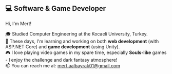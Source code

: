 ## 💻 Software & Game Developer

Hi, I'm Mert!

🎓 Studied Computer Engineering at the Kocaeli University, Turkey. <br/>
🎯 These days, I'm learning and working on both **web development** (with ASP.NET Core) and **game development** (using Unity). <br/>
🎮 I love playing video games in my spare time, especially **Souls-like** games - I enjoy the challenge and dark fantasy atmosphere!<br/>
📫 You can reach me at: mert.aalbayrak01@gmail.com <br/>

